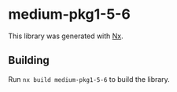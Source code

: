 # medium-pkg1-5-6

This library was generated with [Nx](https://nx.dev).

## Building

Run `nx build medium-pkg1-5-6` to build the library.

